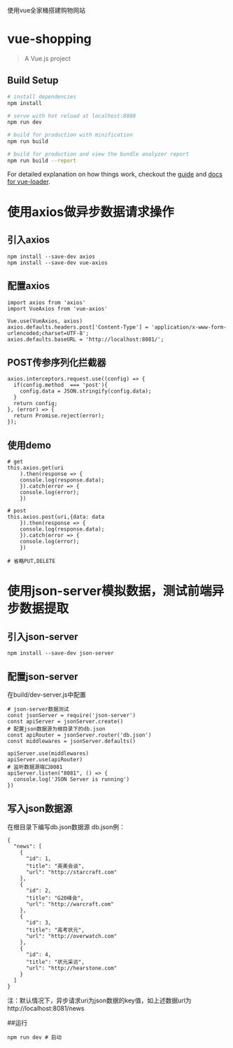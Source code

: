 使用vue全家桶搭建购物网站

# vue-shopping

> A Vue.js project

## Build Setup

``` bash
# install dependencies
npm install

# serve with hot reload at localhost:8080
npm run dev

# build for production with minification
npm run build

# build for production and view the bundle analyzer report
npm run build --report
```

For detailed explanation on how things work, checkout the [guide](http://vuejs-templates.github.io/webpack/) and [docs for vue-loader](http://vuejs.github.io/vue-loader).

# 使用axios做异步数据请求操作

## 引入axios
```
npm install --save-dev axios
npm install --save-dev vue-axios
```

## 配置axios
```
import axios from 'axios'
import VueAxios from 'vue-axios'

Vue.use(VueAxios, axios)
axios.defaults.headers.post['Content-Type'] = 'application/x-www-form-urlencoded;charset=UTF-8';
axios.defaults.baseURL = 'http://localhost:8081/';
```

## POST传参序列化拦截器
```
axios.interceptors.request.use((config) => {
  if(config.method  === 'post'){
    config.data = JSON.stringify(config.data);
  }
  return config;
}, (error) => {
  return Promise.reject(error);
});
```

## 使用demo
```
# get
this.axios.get(uri
	).then(response => {
	console.log(response.data);
	}).catch(error => {
	console.log(error);
	})
  
# post
this.axios.post(uri,{data: data
	}).then(response => {
	console.log(response.data);
	}).catch(error => {
	console.log(error);
	})

# 省略PUT,DELETE
```

# 使用json-server模拟数据，测试前端异步数据提取

## 引入json-server
```
npm install --save-dev json-server
```

## 配置json-server
在build/dev-server.js中配置
```
# json-server数据测试
const jsonServer = require('json-server')
const apiServer = jsonServer.create()
# 配置json数据源为根目录下的db.json
const apiRouter = jsonServer.router('db.json')
const middlewares = jsonServer.defaults()

apiServer.use(middlewares)
apiServer.use(apiRouter)
# 监听数据源端口8081
apiServer.listen("8081", () => {
  console.log('JSON Server is running')
})
```

## 写入json数据源
在根目录下编写db.json数据源
db.json例：
```
{
  "news": [
    {
      "id": 1,
      "title": "英美会谈",
      "url": "http://starcraft.com"
    },
    {
      "id": 2,
      "title": "G20峰会",
      "url": "http://warcraft.com"
    },
    {
      "id": 3,
      "title": "高考状元",
      "url": "http://overwatch.com"
    },
    {
      "id": 4,
      "title": "状元采访",
      "url": "http://hearstone.com"
    }
  ]
}
```

注：默认情况下，异步请求uri为json数据的key值，如上述数据url为http://localhost:8081/news

##运行
```
npm run dev # 启动
```









